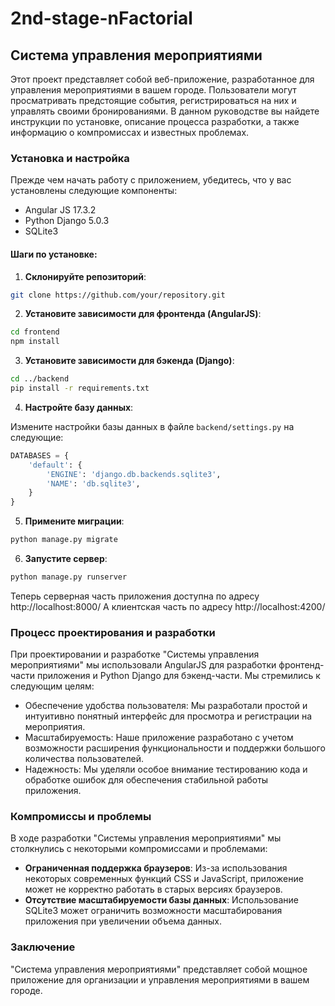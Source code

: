 # 2nd-stage-nFactorial
## Система управления мероприятиями

Этот проект представляет собой веб-приложение, разработанное для управления мероприятиями в вашем городе. Пользователи могут просматривать предстоящие события, регистрироваться на них и управлять своими бронированиями. В данном руководстве вы найдете инструкции по установке, описание процесса разработки, а также информацию о компромиссах и известных проблемах.

### Установка и настройка

Прежде чем начать работу с приложением, убедитесь, что у вас установлены следующие компоненты:

- Angular JS 17.3.2
- Python Django 5.0.3
- SQLite3

#### Шаги по установке:

1. **Склонируйте репозиторий**:

```bash
git clone https://github.com/your/repository.git
```

2. **Установите зависимости для фронтенда (AngularJS)**:

```bash
cd frontend
npm install
```

3. **Установите зависимости для бэкенда (Django)**:

```bash
cd ../backend
pip install -r requirements.txt
```

4. **Настройте базу данных**:

Измените настройки базы данных в файле `backend/settings.py` на следующие:

```python
DATABASES = {
    'default': {
        'ENGINE': 'django.db.backends.sqlite3',
        'NAME': 'db.sqlite3',
    }
}
```

5. **Примените миграции**:

```bash
python manage.py migrate
```

6. **Запустите сервер**:

```bash
python manage.py runserver
```

Теперь серверная часть приложения доступна по адресу http://localhost:8000/
А клиентская часть по адресу http://localhost:4200/


### Процесс проектирования и разработки

При проектировании и разработке "Системы управления мероприятиями" мы использовали AngularJS для разработки фронтенд-части приложения и Python Django для бэкенд-части. Мы стремились к следующим целям:

- Обеспечение удобства пользователя: Мы разработали простой и интуитивно понятный интерфейс для просмотра и регистрации на мероприятия.
- Масштабируемость: Наше приложение разработано с учетом возможности расширения функциональности и поддержки большого количества пользователей.
- Надежность: Мы уделяли особое внимание тестированию кода и обработке ошибок для обеспечения стабильной работы приложения.

### Компромиссы и проблемы

В ходе разработки "Системы управления мероприятиями" мы столкнулись с некоторыми компромиссами и проблемами:

- **Ограниченная поддержка браузеров**: Из-за использования некоторых современных функций CSS и JavaScript, приложение может не корректно работать в старых версиях браузеров.
- **Отсутствие масштабируемости базы данных**: Использование SQLite3 может ограничить возможности масштабирования приложения при увеличении объема данных.


### Заключение

"Система управления мероприятиями" представляет собой мощное приложение для организации и управления мероприятиями в вашем городе.
